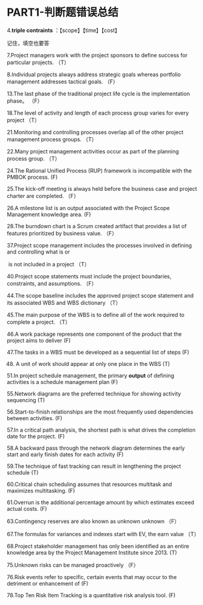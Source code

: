 # PART1-判断题错误总结

4.**triple contraints** ：【scope】【time】【cost】

记住，填空也要答

7.Project managers work with the project sponsors to define success for particular projects.      （T）

8.Individual projects always address strategic goals whereas portfolio management addresses tactical goals.     （F）

13.The last phase of the traditional project life cycle is the implementation phase。                                                     （F）

18.The level of activity and length of each process group varies for every project                                                             （T）

21.Monitoring and controlling processes overlap all of the other project management process groups.                     （T）

22.Many project management activities occur as part of the planning process group.                                                      （T）

24.The Rational Unified Process (RUP) framework is incompatible with the PMBOK process.                                        (F)

25.The kick-off meeting is always held before the business case and project charter are completed.                             （F）

26.A milestone list is an output associated with the Project Scope Management knowledge area.                                    (F)

28.The burndown chart is a Scrum created artifact that provides a list of features prioritized by business value.          （F）

37.Project scope management includes the processes involved in defining and controlling what is or

​      is not included in a project   （T）

40.Project scope statements must include the project boundaries, constraints, and assumptions.                           （F）

44.The scope baseline includes the approved project scope statement and its associated WBS and WBS dictionary        （T）

45.The main purpose of the WBS is to define all of the work required to complete a project.                                                （T）

46.A work package represents one component of the product that the project aims to deliver                                              (F)

47.The tasks in a WBS must be developed as a sequential list of steps                                                                                   (F)

48. A unit of work should appear at only one place in the WBS                                                                                                     (T)

51.In project schedule management, the primary **output** of defining activities is a schedule management plan               (F)

55.Network diagrams are the preferred technique for showing activity sequencing                                                              (T)

56.Start-to-finish relationships are the most frequently used dependencies between activities.                                        (F)

57.In a critical path analysis, the shortest path is what drives the completion date for the project.                                       (F)

58.A backward pass through the network diagram determines the early start and early finish dates for each activity          (F)

59.The technique of fast tracking can result in lengthening the project schedule                                                                          (T)

60.Critical chain scheduling assumes that resources multitask and maximizes multitasking.                                                  (F)

61.Overrun is the additional percentage amount by which estimates exceed actual costs.                                                       (F)

63.Contingency reserves are also known as unknown unknown	                                                                                               （F）

67.The formulas for variances and indexes start with EV, the earn  value                                                                        （T）

68.Project stakeholder management has only been identified as an entire knowledge area by the Project Management Institute since 2013.                                                                                                                                                                                                   (T)

75.Unknown risks can be managed proactively                                                                                                                                 （F）

76.Risk events refer to specific, certain events that may occur to the detriment or enhancement of                                      (F)

78.Top Ten Risk Item Tracking is a quantitative risk analysis tool.                                                                                                      (F)

​                                                                 

